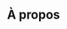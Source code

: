 ---
title: À propos
layout: index

owner: 
    title: Étienne Mineur
    subtitle: Créateur du projet Culture numérique
    lines: 
        - Étienne Mineur est un **designer**, **éditeur** et **enseignant** français, dont le travail est axé sur les relations entre **graphisme** et **interactivité**. Il a enseigné à l'école des Gobelins, à l'école Louis Lumière (maître de conférence) à l'École européenne supérieure d'art de Bretagne, à la Head à Genève (professeur invité) et dans son ancienne école l'Ensad.
        - Il est aussi l’inventeur de nombreux **brevets** dans le domaine de **l’interaction tangible**.
    image: /media/etienne-mineur.jpg

project:
    title: Culture Numérique qu’est ce que c’est ?
    lines: 
        - C’est avant tout un corpus dédié à la culture du monde numérique 
        - Vous y trouverez toutes les ressources et le savoir qu’Étienne a pu accumuler tout au long de son parcours en tant que créateur, designer, Directeur artistique, et maintenant enseignant.
        - L’objectif étant de donner accès à cette culture à un grand nombre d’étudiants, de non-initiés et de spécialistes du numérique. C’est en collaboration avec **Arnaud Levy**, ainsi que les étudiants de la formation **MMI** de l’**IUT Bordeaux Montaigne** que ce site est imaginé, designé et développé.
        - Approfondissez, apprenez et contribuez aux sujets de votre choix.
        - Étienne Mineur
---